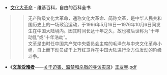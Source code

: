- [文化大革命](https://zh.wikipedia.org/wiki/%E6%96%87%E5%8C%96%E5%A4%A7%E9%9D%A9%E5%91%BD) - 维基百科，自由的百科全书

>> 无产阶级文化大革命，通称文化大革命、简称文革，是中华人民共和国历史上的一场政治运动，于1966年5月16日—1976年10月6日间发生在中国大陆境内。因其时间长达十年之久，故也被后世称为“十年动乱”或“十年浩劫”。<br>文革是由时任中国共产党中央委员会主席的毛泽东与中央文化革命小组，自上而下动员成千上万红卫兵在中国大陆进行全方位发动的阶级斗争。

- 《[**文革受难者**](http://ywang.uchicago.edu/history/docs/EBookVictim%2020190528.pdf)——[关于迫害、监禁和杀戮的寻访实录](http://ywang.uchicago.edu/history/victim_ebook_070505.pdf)》[王友琴](https://ywang.uchicago.edu/).[pdf](https://github.com/taoste/Hello-World/raw/master/eBook/yourchina/1966-1976%E2%80%98s/EBookVictim-20190528.pdf) 
